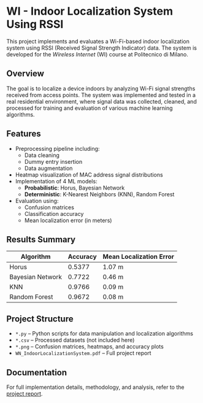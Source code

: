# WI - Indoor Localization System Using RSSI

This project implements and evaluates a Wi-Fi-based indoor localization system using RSSI (Received Signal Strength Indicator) data. The system is developed for the *Wireless Internet* (WI) course at Politecnico di Milano.

## Overview

The goal is to localize a device indoors by analyzing Wi-Fi signal strengths received from access points. The system was implemented and tested in a real residential environment, where signal data was collected, cleaned, and processed for training and evaluation of various machine learning algorithms.

## Features

- Preprocessing pipeline including:
  - Data cleaning
  - Dummy entry insertion
  - Data augmentation
- Heatmap visualization of MAC address signal distributions
- Implementation of 4 ML models:
  - **Probabilistic**: Horus, Bayesian Network
  - **Deterministic**: K-Nearest Neighbors (KNN), Random Forest
- Evaluation using:
  - Confusion matrices
  - Classification accuracy
  - Mean localization error (in meters)

## Results Summary

| Algorithm         | Accuracy | Mean Localization Error |
|------------------|----------|--------------------------|
| Horus            | 0.5377   | 1.07 m                   |
| Bayesian Network | 0.7722   | 0.46 m                   |
| KNN              | 0.9766   | 0.09 m                   |
| Random Forest    | 0.9672   | 0.08 m                   |

## Project Structure

- `*.py` – Python scripts for data manipulation and localization algorithms
- `*.csv` – Processed datasets (not included here)
- `*.png` – Confusion matrices, heatmaps, and accuracy plots
- `WN_IndoorLocalizationSystem.pdf` – Full project report

## Documentation

For full implementation details, methodology, and analysis, refer to the [project report](./WN_IndoorLocalizationSystem.pdf).
